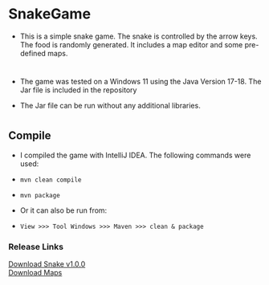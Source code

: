 # SnakeGame
    
* This is a simple snake game. The snake is controlled by the arrow keys. The food is randomly generated. It includes
a map editor and some pre-defined maps.
#

* The game was tested on a Windows 11 using the Java Version 17-18. The Jar file is included in the repository

* The Jar file can be run without any additional libraries.
#

<h2> Compile </h2>

* I compiled the game with IntelliJ IDEA. The following commands were used:
* `mvn clean compile`
* `mvn package`

 
* Or it can also be run from:
* `View >>> Tool Windows >>> Maven >>> clean & package`
 

<h3>Release Links</h3>

[Download Snake v1.0.0]( https://github.com/Pereira-Luc/SnakeGame/releases/tag/v1.0.0 )
<br>
[Download Maps]( https://github.com/Pereira-Luc/SnakeGame/releases/tag/Maps )

